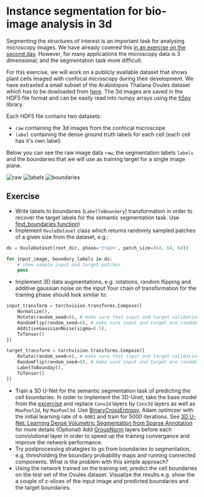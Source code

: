 # Instance segmentation for bio-image analysis in 3d

Segmenting the structures of interest is an important task for analysing microscopy images.
We have already covered this [in an exercise on the second day](https://github.com/constantinpape/training-deep-learning-models-for-vison/tree/master/day3#exercises).
However, for many applications the microscopy data is 3 dimensional; and the segmentation task more difficult.

For this exercise, we will work on a publicly available dataset that shows plant cells imaged with confocal microscopy during their development.
We have extraxted a small subset of the Arabidopsis Thaliana Ovules dataset which has to be dowloaded
from [here](https://oc.embl.de/index.php/s/8giJ7SnNfknMzHO). The 3d images are saved in the HDF5 file format
and can be easily read into numpy arrays using the [h5py](https://docs.h5py.org/en/stable/) library.

Each HDF5 file contains two datasets:
- `raw` containing the 3d images from the confocal microscope
- `label` containing the dense ground truth labels for each cell (each cell has it's own label)

Below you can see the raw image data `raw`, the segmentation labels `labels` and the boundaries that we will use as training target
for a single image plane.

![raw](https://user-images.githubusercontent.com/4263537/94693558-29d5eb00-0334-11eb-833e-9f1ded0cb620.png)
![labels](https://user-images.githubusercontent.com/4263537/94693568-2cd0db80-0334-11eb-8053-709d0cfbdef1.png)
![boundaries](https://user-images.githubusercontent.com/4263537/94693573-2e9a9f00-0334-11eb-97f1-7056506cbc38.png)

## Exercise
- Write labels to boundaries (`LabelToBoundary`) transformation in order to recover the target labels for the semantic segmentation task.
Use [find_boundaries function](https://scikit-image.org/docs/dev/api/skimage.segmentation.html#skimage.segmentation.find_boundaries))
- Implement `OvuleDataset` class which returns randomly sampled patches of a given size from the dataset, e.g.: 
```python
ds = OvuleDataset(root_dir, phase='train', patch_size=(64, 64, 64))

for input_image, boundary_labels in ds:
    # show sample input and target patches
    pass
```

- Implement 3D data augmentations, e.g. rotations, random flipping and additive gaussian noise on the input
Your chain of transformation for the training phase should look similar to:
```python
input_transform = torchvision.transforms.Compose([
    Normalize(),
    Rotate(random_seed=0), # make sure that input and target validations have the same seed, i.e. input and target are always rotated by the same degree
    RandomFlip(random_seed=0), # make sure input and target are randomly flipped in the same way
    AdditiveGaussianNoise(sigma=0.5),
    ToTensor()
])

target_transform = torchvision.transforms.Compose([
    Rotate(random_seed=0), # make sure that input and target validations have the same seed, i.e. input and target are always rotated by the same degree
    RandomFlip(random_seed=0), # make sure input and target are randomly flipped in the same way
    LabelToBounday(),
    ToTensor()
])

```
- Train a 3D U-Net for the semantic segmentation task of predicting the cell boundaries. In order to implement the 3D-Unet,
take the base model from the [excercise](../day3/unet_pytorch.ipynb) and replace `Conv2d` layers by `Conv3d` layers
as well as `MaxPool2d`, by `MaxPool3d`. Use [BinaryCrossEntropy](https://pytorch.org/docs/stable/generated/torch.nn.BCELoss.html),
Adam optimizer with the initial learning rate of `0.0001` and train for 5000 iterations. 
See [3D U-Net: Learning Dense Volumetric Segmentation from Sparse Annotation](https://arxiv.org/abs/1606.06650) for more details
(Optional) Add [GroupNorm](https://pytorch.org/docs/stable/generated/torch.nn.GroupNorm.html#torch.nn.GroupNorm)
layers before each convolutional layer in order to speed up the training convergance and improve the network performance.
- Try postprocessing strategies to go from boundaries to segmentation, e.g. thresholding the boundary probability maps and running connected components.
What is the problem with this simple approach?
- Using the network trained on the training set, predict the cell boundaries on the test set of the Ovules dataset. Visualize the results
e.g. show the a couple of z-slices of the input image and predicted boundaries and the target boundaries.




